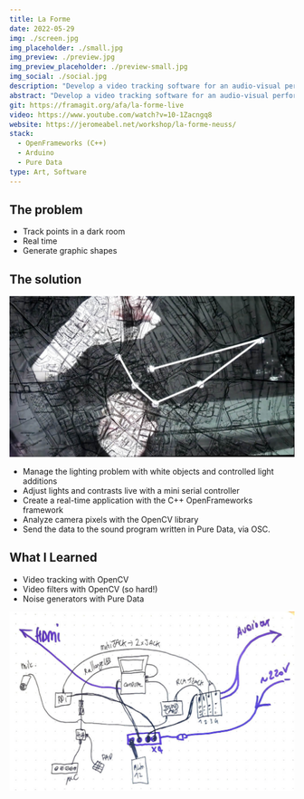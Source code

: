 ```yaml
---
title: La Forme
date: 2022-05-29
img: ./screen.jpg
img_placeholder: ./small.jpg
img_preview: ./preview.jpg
img_preview_placeholder: ./preview-small.jpg
img_social: ./social.jpg
description: "Develop a video tracking software for an audio-visual performance"
abstract: "Develop a video tracking software for an audio-visual performance"
git: https://framagit.org/afa/la-forme-live
video: https://www.youtube.com/watch?v=10-1Zacngq8
website: https://jeromeabel.net/workshop/la-forme-neuss/
stack:
  - OpenFrameworks (C++)
  - Arduino
  - Pure Data
type: Art, Software
---
```


## The problem

- Track points in a dark room
- Real time
- Generate graphic shapes

## The solution

![La Forme Tracking](./tracking.jpg)

- Manage the lighting problem with white objects and controlled light additions
- Adjust lights and contrasts live with a mini serial controller
- Create a real-time application with the C++ OpenFrameworks framework
- Analyze camera pixels with the OpenCV library
- Send the data to the sound program written in Pure Data, via OSC.

## What I Learned

- Video tracking with OpenCV
- Video filters with OpenCV (so hard!)
- Noise generators with Pure Data

![La Forme Tech Setup](./tech.jpg)
